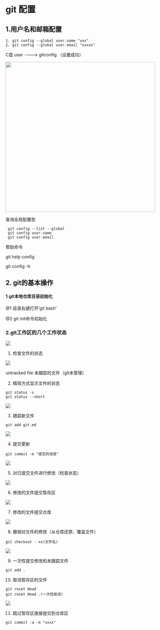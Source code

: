 # git 配置

## 1.用户名和邮箱配置

```git
1. git config --global user.name "xxx"
2. git config --global user.email "xxxxx"
```

C盘 user ----> gitconfig （设置成功）

<img src="file:///C:/Users/zxm_pc/AppData/Roaming/marktext/images/2022-10-13-11-02-09-image.png" title="" alt="" width="490">

查询全局配置型

```git
 git config --list --global
 git config user.name
 git config user.email
```

帮助命令

git help config

git config -h 

## 2. git的基本操作

#### 1.git本地仓库目录初始化

@1 目录右键打开‘git bash’

@2 git init命令初始化

### 2.git工作区的几个工作状态

![](C:\Users\zxm_pc\AppData\Roaming\marktext\images\2022-10-13-22-06-33-image.png)

1. 检查文件的状态

![](C:\Users\zxm_pc\AppData\Roaming\marktext\images\2022-10-13-22-28-58-image.png)

untracked file 未跟踪的文件（git未管理）

2. 精简方式显示文件的状态

```git
git status -s
git status --short
```

![](C:\Users\zxm_pc\AppData\Roaming\marktext\images\2022-10-13-22-33-15-image.png)

3. 跟踪新文件

```git
git add git.md
```

![](C:\Users\zxm_pc\AppData\Roaming\marktext\images\2022-10-13-22-36-34-image.png)

4. 提交更新

```git
git commit -m "提交的消息"
```

![](C:\Users\zxm_pc\AppData\Roaming\marktext\images\2022-10-13-22-40-14-image.png)

5. 对已提交文件进行修改（检查状态）

![](C:\Users\zxm_pc\AppData\Roaming\marktext\images\2022-10-13-22-45-10-image.png)

6. 修改的文件提交暂存区

![](C:\Users\zxm_pc\AppData\Roaming\marktext\images\2022-10-13-22-47-54-image.png)

7. 修改的文件提交仓库

![](C:\Users\zxm_pc\AppData\Roaming\marktext\images\2022-10-13-22-51-59-image.png)

8. 撤销对文件的修改（从仓库还原、覆盖文件）

```git
git checkout --xx(文件名)
```

![](C:\Users\zxm_pc\AppData\Roaming\marktext\images\2022-10-14-08-07-04-image.png)

9. 一次性提交修改和未跟踪文件

```git
git add .
```

10. 取消暂存区的文件

```git
git reset Head
git reset Head .(一次性取消)
```

![](C:\Users\zxm_pc\AppData\Roaming\marktext\images\2022-10-14-08-32-24-image.png)

11. 跳过暂存区直接提交到仓库区

```git
git commit -a -m "xxxx"
```
